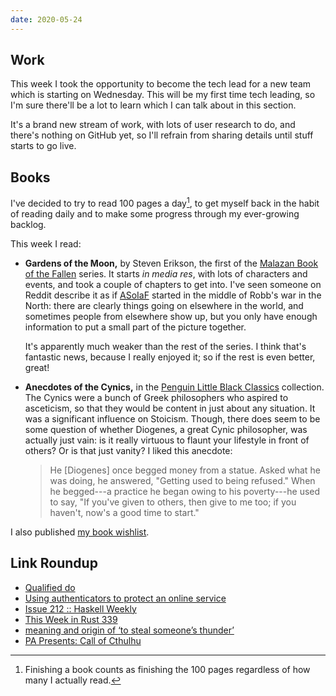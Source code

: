 ```yaml
---
date: 2020-05-24
---
```


## Work

This week I took the opportunity to become the tech lead for a new
team which is starting on Wednesday.  This will be my first time tech
leading, so I'm sure there'll be a lot to learn which I can talk about
in this section.

It's a brand new stream of work, with lots of user research to do, and
there's nothing on GitHub yet, so I'll refrain from sharing details
until stuff starts to go live.


## Books

I've decided to try to read 100 pages a day[^reading], to get myself
back in the habit of reading daily and to make some progress through
my ever-growing backlog.

[^reading]: Finishing a book counts as finishing the 100 pages
  regardless of how many I actually read.

This week I read:

- **Gardens of the Moon,** by Steven Erikson, the first of the
  [Malazan Book of the Fallen][] series.  It starts *in media res*,
  with lots of characters and events, and took a couple of chapters to
  get into.  I've seen someone on Reddit describe it as if <abbr
  title="A Song of Ice and Fire">[ASoIaF][]</abbr> started in the
  middle of Robb's war in the North: there are clearly things going on
  elsewhere in the world, and sometimes people from elsewhere show up,
  but you only have enough information to put a small part of the
  picture together.

  It's apparently much weaker than the rest of the series.  I think
  that's fantastic news, because I really enjoyed it; so if the rest
  is even better, great!

- **Anecdotes of the Cynics,** in the [Penguin Little Black
  Classics][] collection.  The Cynics were a bunch of Greek
  philosophers who aspired to asceticism, so that they would be
  content in just about any situation.  It was a significant influence
  on Stoicism.  Though, there does seem to be some question of whether
  Diogenes, a great Cynic philosopher, was actually just vain: is it
  really virtuous to flaunt your lifestyle in front of others?  Or is
  that just vanity?  I liked this anecdote:

  > He [Diogenes] once begged money from a statue.  Asked what he was
  > doing, he answered, "Getting used to being refused."  When he
  > begged---a practice he began owing to his poverty---he used to
  > say, "If you've given to others, then give to me too; if you
  > haven't, now's a good time to start."

I also published [my book wishlist][].

[Malazan Book of the Fallen]: https://en.wikipedia.org/wiki/Malazan_Book_of_the_Fallen
[ASoIaF]: https://en.wikipedia.org/wiki/A_Song_of_Ice_and_Fire
[Penguin Little Black Classics]: http://www.littleblackclassics.com/list
[my book wishlist]: https://memo.barrucadu.co.uk/book-wishlist.html


## Link Roundup

- [Qualified do](https://github.com/ghc-proposals/ghc-proposals/blob/master/proposals/0216-qualified-do.rst)
- [Using authenticators to protect an online service](https://www.gov.uk/government/publications/authentication-credentials-for-online-government-services/giving-users-access-to-online-services)
- [Issue 212 :: Haskell Weekly](https://haskellweekly.news/issue/212.html)
- [This Week in Rust 339](https://this-week-in-rust.org/blog/2020/05/19/this-week-in-rust-339/)
- [meaning and origin of ‘to steal someone’s thunder’](https://wordhistories.net/2017/03/22/to-steal-someones-thunder/)
- [PA Presents: Call of Cthulhu](https://www.youtube.com/watch?v=nqymeHOlrFI)

